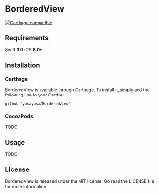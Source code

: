# BorderedView

[![Carthage compatible](https://img.shields.io/badge/Carthage-compatible-4BC51D.svg?style=flat)](https://github.com/Carthage/Carthage)

## Requirements

Swift **3.0**
iOS **8.0+**

## Installation

### Carthage

BorderedView is available through Carthage. To install it, simply add the following line to your Cartfile:
```
github "yusayusa/BorderedView"
```

### CocoaPods

TODO

## Usage

TODO

## License
BorderedView is released under the MIT license. Go read the LICENSE file for more information.
